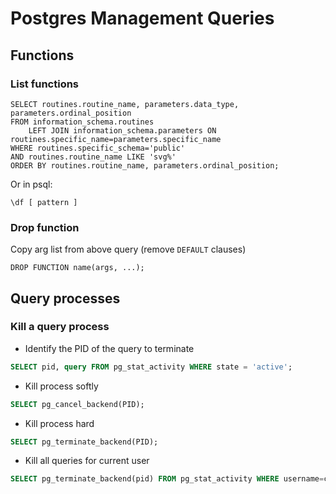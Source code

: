 # Postgres Management Queries

## Functions

### List functions

```
SELECT routines.routine_name, parameters.data_type, parameters.ordinal_position
FROM information_schema.routines
    LEFT JOIN information_schema.parameters ON routines.specific_name=parameters.specific_name
WHERE routines.specific_schema='public'
AND routines.routine_name LIKE 'svg%'
ORDER BY routines.routine_name, parameters.ordinal_position;
```
Or in psql:
```
\df [ pattern ]
```

### Drop function
Copy arg list from above query (remove `DEFAULT` clauses)
```
DROP FUNCTION name(args, ...);
```

## Query processes

### Kill a query process

* Identify the PID of the query to terminate
```sql
SELECT pid, query FROM pg_stat_activity WHERE state = 'active'; 
```
* Kill process softly
```sql
SELECT pg_cancel_backend(PID);  
```
* Kill process hard
```sql
SELECT pg_terminate_backend(PID);
```
* Kill all queries for current user
```sql
SELECT pg_terminate_backend(pid) FROM pg_stat_activity WHERE username=current_user
```


